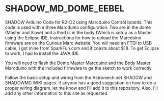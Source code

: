 # SHADOW_MD_DOME_EEBEL
SHADOW Arduino Code for R2-D2 using Marcduino Control boards.  This code is used with a three Marcduino configuration.  Two are in the dome (Master and Slave) and a third is in the body (Which is setup as a Master using the Eclipse IDE.  Instructions for how to upload the Marcduino firmware are on the Curious Marc website. You will need an FTDI to USB cable, I got mine from SparkFun.com and it coasts about $18.  To get Eclipse to work, I had to install the JAVA IDE.

You will need to flash the Dome Master Marcduino and the Body Master Marcduino with the included firmware to ge the sketch to work correctly.

Follow the basic setup and wiring from the Astromech.net SHADOW and SHADOWMD WIKI pages.  If anyone has a good suggestion on how to do a proper wiring diagram, let me know and I'll add it to this repository.  Also, I'll add any other information to this site as requested.
